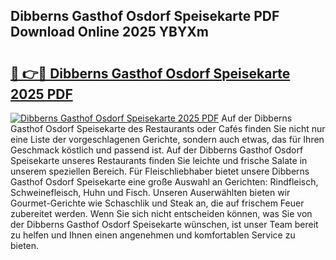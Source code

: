 ## Dibberns Gasthof Osdorf Speisekarte PDF Download Online 2025 YBYXm

# <h2><a href="http://gcd80v.nevu.top/?p=Dibberns+Gasthof+Osdorf+Speisekarte">🔗 👉🔴 Dibberns Gasthof Osdorf Speisekarte 2025 PDF</a></h2>

[![Dibberns Gasthof Osdorf Speisekarte 2025 PDF](https://i.imgur.com/dBaPXMq.png)](http://gcd80v.nevu.top/?p=Dibberns+Gasthof+Osdorf+Speisekarte)
Auf der Dibberns Gasthof Osdorf Speisekarte des Restaurants oder Cafés finden Sie nicht nur eine Liste der vorgeschlagenen Gerichte, sondern auch etwas, das für Ihren Geschmack köstlich und passend ist. Auf der Dibberns Gasthof Osdorf Speisekarte unseres Restaurants finden Sie leichte und frische Salate in unserem speziellen Bereich. Für Fleischliebhaber bietet unsere Dibberns Gasthof Osdorf Speisekarte eine große Auswahl an Gerichten: Rindfleisch, Schweinefleisch, Huhn und Fisch. Unseren Auserwählten bieten wir Gourmet-Gerichte wie Schaschlik und Steak an, die auf frischem Feuer zubereitet werden. Wenn Sie sich nicht entscheiden können, was Sie von der Dibberns Gasthof Osdorf Speisekarte wünschen, ist unser Team bereit zu helfen und Ihnen einen angenehmen und komfortablen Service zu bieten.
